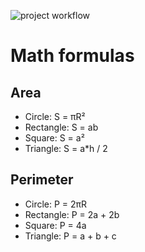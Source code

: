 ![project workflow](https://github.com/br-bread/geometric_lib/actions/workflows/main.yml/badge.svg)
# Math formulas
## Area
- Circle: S = πR²
- Rectangle: S = ab
- Square: S = a²
- Triangle: S = a*h / 2

## Perimeter
- Circle: P = 2πR
- Rectangle: P = 2a + 2b
- Square: P = 4a
- Triangle: P = a + b + c
